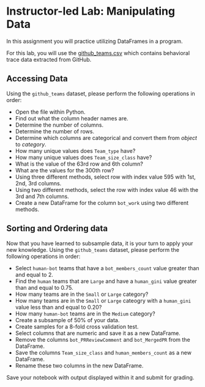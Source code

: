 # Instructor-led Lab: Manipulating Data

In this assignment you will practice utilizing DataFrames in a program. 

For this lab, you will use the [github_teams.csv](/data/github_team.csv) which contains behavioral trace data extracted from GitHub.

## Accessing Data

Using the `github_teams` dataset, please perform the following operations in order:

* Open the file within Python.
* Find out what the column header names are.
* Determine the number of columns.
* Determine the number of rows.
* Determine which columns are categorical and convert them from *object* to *category*.
* How many unique values does `Team_type` have?
* How many unique values does `Team_size_class` have?
* What is the value of the 63rd row and 6th column?
* What are the values for the 300th row?
* Using three different methods, select row with index value 595 with 1st, 2nd, 3rd columns.
* Using two different methods, select the row with index value 46 with the 3rd and 7th columns.
* Create a new DataFrame for the column `bot_work` using two different methods.

## Sorting and Ordering data 

Now that you have learned to subsample data, it is your turn to apply your new knowledge. Using the `github_teams` dataset, please perform the following operations in order:

* Select `human-bot` teams that have a `bot_members_count` value greater than and equal to 2.
* Find the `human` teams that are `Large` and have a `human_gini` value greater than and equal to 0.75.
* How many teams are in the `Small` or `Large` category?
* How many teams are in the `Small` or `Large` cateogry with a `human_gini` value less than and equal to 0.20?
* How many `human-bot` teams are in the `Medium` category?
* Create a subsample of 50% of your data.
* Create samples for a 8-fold cross validation test.
* Select columns that are numeric and save it as a new DataFrame.
* Remove the columns `bot_PRReviewComment` and `bot_MergedPR` from the DataFrame.
* Save the columns `Team_size_class` and `human_members_count` as a new DataFrame.
* Rename these two columns in the new DataFrame.

Save your notebook with output displayed within it and submit for grading.
